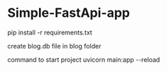 # Simple-FastApi-app


pip install -r requirements.txt

create blog.db file in blog folder


command to start project
uvicorn main:app --reload
